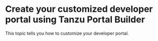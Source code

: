 # Create your customized developer portal using Tanzu Portal Builder

This topic tells you how to customize your developer portal.
